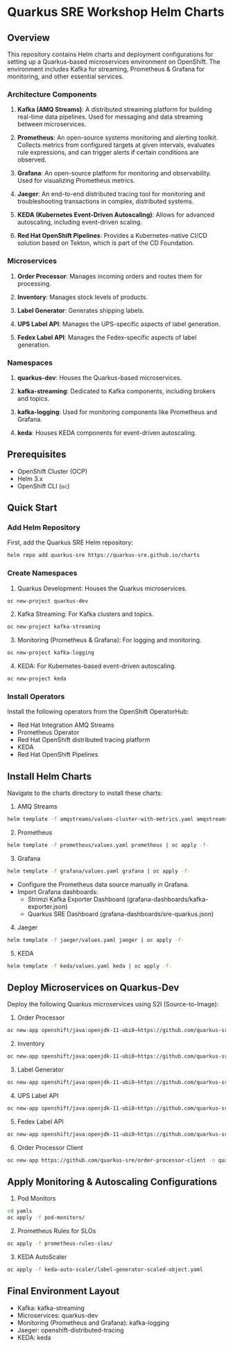 # Quarkus SRE Workshop Helm Charts

## Overview

This repository contains Helm charts and deployment configurations for setting up a Quarkus-based microservices environment on OpenShift. The environment includes Kafka for streaming, Prometheus & Grafana for monitoring, and other essential services.

### Architecture Components

1. **Kafka (AMQ Streams)**: A distributed streaming platform for building real-time data pipelines. Used for messaging and data streaming between microservices.
  
2. **Prometheus**: An open-source systems monitoring and alerting toolkit. Collects metrics from configured targets at given intervals, evaluates rule expressions, and can trigger alerts if certain conditions are observed.
  
3. **Grafana**: An open-source platform for monitoring and observability. Used for visualizing Prometheus metrics.

4. **Jaeger**: An end-to-end distributed tracing tool for monitoring and troubleshooting transactions in complex, distributed systems.

5. **KEDA (Kubernetes Event-Driven Autoscaling)**: Allows for advanced autoscaling, including event-driven scaling.

6. **Red Hat OpenShift Pipelines**: Provides a Kubernetes-native CI/CD solution based on Tekton, which is part of the CD Foundation.

### Microservices

1. **Order Processor**: Manages incoming orders and routes them for processing.
  
2. **Inventory**: Manages stock levels of products.
  
3. **Label Generator**: Generates shipping labels.
  
4. **UPS Label API**: Manages the UPS-specific aspects of label generation.
  
5. **Fedex Label API**: Manages the Fedex-specific aspects of label generation.

### Namespaces

1. **quarkus-dev**: Houses the Quarkus-based microservices.
  
2. **kafka-streaming**: Dedicated to Kafka components, including brokers and topics.
  
3. **kafka-logging**: Used for monitoring components like Prometheus and Grafana.
  
4. **keda**: Houses KEDA components for event-driven autoscaling.

## Prerequisites

- OpenShift Cluster (OCP)
- Helm 3.x
- OpenShift CLI (`oc`)

## Quick Start
### Add Helm Repository
First, add the Quarkus SRE Helm repository:

```bash
helm repo add quarkus-sre https://quarkus-sre.github.io/charts
```
### Create Namespaces
1. Quarkus Development: Houses the Quarkus microservices.
```bash
oc new-project quarkus-dev
```
2. Kafka Streaming: For Kafka clusters and topics.
```bash
oc new-project kafka-streaming
```
3. Monitoring (Prometheus & Grafana): For logging and monitoring.
```bash
oc new-project kafka-logging
```
4. KEDA: For Kubernetes-based event-driven autoscaling.
```bash
oc new-project keda
```
### Install Operators
Install the following operators from the OpenShift OperatorHub:
- Red Hat Integration AMQ Streams
- Prometheus Operator
- Red Hat OpenShift distributed tracing platform
- KEDA
- Red Hat OpenShift Pipelines

## Install Helm Charts
Navigate to the charts directory to install these charts:

1. AMQ Streams
```bash
helm template -f amqstreams/values-cluster-with-metrics.yaml amqstreams | oc apply -f-
```
2. Prometheus
```bash
helm template -f prometheus/values.yaml prometheus | oc apply -f-
```
3. Grafana
```bash
helm template -f grafana/values.yaml grafana | oc apply -f-
```
- Configure the Prometheus data source manually in Grafana.
- Import Grafana dashboards:
  - Strimzi Kafka Exporter Dashboard (grafana-dashboards/kafka-exporter.json)
  - Quarkus SRE Dashboard (grafana-dashboards/sre-quarkus.json)
4. Jaeger
```bash
helm template -f jaeger/values.yaml jaeger | oc apply -f-
```
5. KEDA
```bash
helm template -f keda/values.yaml keda | oc apply -f-
```
## Deploy Microservices on Quarkus-Dev
Deploy the following Quarkus microservices using S2I (Source-to-Image):

1. Order Processor
```bash
oc new-app openshift/java:openjdk-11-ubi8~https://github.com/quarkus-sre/order-processor --name=order-processor -n quarkus-dev
```
2. Inventory
```bash
oc new-app openshift/java:openjdk-11-ubi8~https://github.com/quarkus-sre/inventory --name=inventory -n quarkus-dev
```
3. Label Generator
```bash
oc new-app openshift/java:openjdk-11-ubi8~https://github.com/quarkus-sre/label-generator --name=label-generator -n quarkus-dev
```
4. UPS Label API
```bash
oc new-app openshift/java:openjdk-11-ubi8~https://github.com/quarkus-sre/ups-label-api --name=ups-label-api -n quarkus-dev
```
5. Fedex Label API
```bash
oc new-app openshift/java:openjdk-11-ubi8~https://github.com/quarkus-sre/fedex-label-api --name=fedex-label-api -n quarkus-dev
```

6. Order Processor Client
```bash
oc new-app https://github.com/quarkus-sre/order-processor-client -n quarkus-dev
```

## Apply Monitoring & Autoscaling Configurations

1. Pod Monitors
```bash
cd yamls
oc apply -f pod-monitors/
```
2. Prometheus Rules for SLOs
```bash
oc apply -f prometheus-rules-slos/
```
3. KEDA AutoScaler
```bash
oc apply -f keda-auto-scaler/label-generator-scaled-object.yaml
```
## Final Environment Layout
- Kafka: kafka-streaming
- Microservices: quarkus-dev
- Monitoring (Prometheus and Grafana): kafka-logging
- Jaeger: openshift-distributed-tracing
- KEDA: keda
